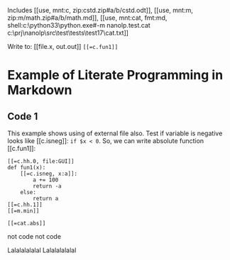 Includes [[use, mnt:c, zip\:cstd.zip#a/b/cstd.odt]],
[[use, mnt:m, zip\:m/math.zip#a/b/math.md]],
[[use, mnt:cat, fmt:md, shell\:c\:\\python33\\python\.exe#-m nanolp.test.cat c\:\\prj\\nanolp\\src\\test\\tests\\test17\\cat\.txt]]

Write to:   [[file.x, out.out]] `[[=c.fun1]]`

Example of Literate Programming in Markdown
===========================================

Code 1
------

This example shows using of external file also.
Test if variable is negative looks like [[c.isneg]]: `if $x <
0`.
So, we can write absolute function [[c.fun1]]:

    [[=c.hh.0, file:GUI]]
    def fun1(x):
        [[=c.isneg, x:a]]:
            a += 100
            return -a
        else:
            return a
    [[=c.hh.1]]
    [[=m.min]]

    [[=cat.abs]]

not code
not code

Lalalalalalal
Lalalalalalal
